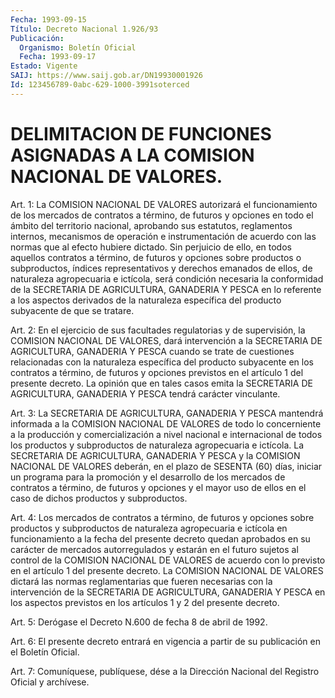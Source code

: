 ```yaml
---
Fecha: 1993-09-15
Título: Decreto Nacional 1.926/93
Publicación:
  Organismo: Boletín Oficial
  Fecha: 1993-09-17
Estado: Vigente
SAIJ: https://www.saij.gob.ar/DN19930001926
Id: 123456789-0abc-629-1000-3991soterced
---
```

# DELIMITACION DE FUNCIONES ASIGNADAS A LA COMISION NACIONAL DE VALORES.

<a id="1"></a>
Art.  1:  La  COMISION  NACIONAL  DE  VALORES  autorizará  el funcionamiento  de  los mercados de contratos a término, de futuros y opciones en todo el  ámbito  del  territorio  nacional, aprobando sus  estatutos,  reglamentos  internos, mecanismos de  operación  e instrumentación de acuerdo con  las  normas  que  al efecto hubiere dictado.  Sin  perjuicio  de  ello,  en todos aquellos contratos  a término,  de  futuros  y opciones sobre productos  o  subproductos, índices  representativos    y    derechos  emanados  de  ellos,  de naturaleza agropecuaria e ictícola,  será  condición  necesaria  la conformidad  de  la SECRETARIA DE AGRICULTURA, GANADERIA Y PESCA en lo referente a los  aspectos  derivados de la naturaleza específica del producto subyacente de que se tratare.

<a id="2"></a>
Art.  2:  En  el ejercicio de sus facultades regulatorias y de supervisión, la COMISION  NACIONAL  DE VALORES, dará intervención a la SECRETARIA DE AGRICULTURA, GANADERIA  Y PESCA cuando se trate de cuestiones relacionadas con la naturaleza  específica  del producto subyacente  en  los  contratos  a  término,  de  futuros y opciones previstos en el artículo 1 del presente decreto. La  opinión que en tales casos emita la SECRETARIA DE AGRICULTURA, GANADERIA  Y  PESCA tendrá carácter vinculante.

<a id="3"></a>
Art.  3:  La  SECRETARIA  DE  AGRICULTURA,  GANADERIA Y PESCA mantendrá  informada  a la COMISION NACIONAL DE VALORES de todo  lo concerniente a la producción  y comercialización a nivel nacional e internacional de todos los productos  y  subproductos de naturaleza agropecuaria e ictícola. La SECRETARIA DE  AGRICULTURA, GANADERIA Y PESCA y la COMISION NACIONAL DE VALORES deberán,  en  el  plazo  de SESENTA  (60)  días,  iniciar  un  programa  para la promoción y el desarrollo  de los mercados de contratos a término,  de  futuros  y opciones y el  mayor  uso de ellos en el caso de dichos productos y subproductos.

<a id="4"></a>
Art.  4:  Los  mercados  de  contratos a término, de futuros y opciones sobre productos y subproductos  de naturaleza agropecuaria e  ictícola  en  funcionamiento  a  la fecha del  presente  decreto quedan  aprobados  en  su  carácter  de mercados  autorregulados  y estarán en el futuro sujetos al control  de la COMISION NACIONAL DE VALORES de acuerdo con lo previsto en el artículo  1  del  presente decreto.  La  COMISION  NACIONAL  DE  VALORES  dictará  las  normas reglamentarias  que  fueren  necesarias  con  la intervención de la SECRETARIA  DE  AGRICULTURA,  GANADERIA  Y  PESCA en  los  aspectos previstos en los artículos 1 y 2 del presente decreto.

<a id="5"></a>
Art. 5: Derógase el Decreto N.600 de fecha 8 de abril de 1992.

<a id="6"></a>
Art. 6: El presente decreto entrará en vigencia a partir de su publicación en el Boletín Oficial.

<a id="7"></a>
Art.  7: Comuníquese, publíquese, dése a la Dirección Nacional del Registro Oficial y archívese.